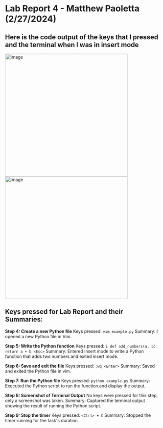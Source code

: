 # Lab Report 4 - Matthew Paoletta (2/27/2024)
## Here is the code output of the keys that I pressed and the terminal when I was in insert mode 
<img src="https://github.com/mpaoletta73/cse15l-lab-reports-wi24/assets/156368976/7639c387-d778-41e0-abd0-0bd91a68060a" alt="image" width="400">
<img src="https://github.com/mpaoletta73/cse15l-lab-reports-wi24/assets/156368976/08c82661-84b8-4948-af9e-bd554f2d851c" alt="image" width="400">

## Keys pressed for Lab Report and their Summaries: 

**Step 4: Create a new Python file**
Keys pressed: `vim example.py` 
Summary: I opened a new Python file in Vim.

**Step 5: Write the Python function**
Keys pressed: `i def add_numbers(a, b): return a + b <Esc>` 
Summary: Entered insert mode to write a Python function that adds two numbers and exited insert mode.

**Step 6: Save and exit the file**
Keys pressed: `:wq <Enter>`
Summary: Saved and exited the Python file in vim.

**Step 7: Run the Python file**
Keys pressed: `python example.py`
Summary: Executed the Python script to run the function and display the output.

**Step 8: Screenshot of Terminal Output**
No keys were pressed for this step, only a screenshot was taken. 
Summary: Captured the terminal output showing the result of running the Python script.

**Step 9: Stop the timer**
Keys pressed: `<Ctrl> + C`
Summary: Stopped the timer running for the task's duration.



